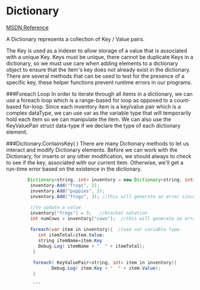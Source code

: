 # Dictionary

[MSDN Reference](https://msdn.microsoft.com/en-us/library/xfhwa508(v=vs.110).aspx)

A Dictionary represents a collection of Key / Value pairs.

The Key is used as a indexer to allow storage of a value that is associated with a unique Key.  Keys must be unique, there cannot be duplicate Keys in a dictionary, so we must use care when adding elements to a dictionary object to ensure that the item's key does not already exist in the dictionary.  There are several methods that can be used to test for the presence of a specific key, these helper functions prevent runtime errors in our programs.


###Foreach Loop
In order to iterate through all items in a dictionary, we can use a foreach loop which is a range-based for loop as opposed to a count-based for-loop.  Since each inventory item is a key/value pair which is a complex dataType, we can use var as the variable type that will temporarily hold each item so we can manipulate the item. We can also use the KeyValuePair struct data-type if we declare the <T> type of each dictionary element. 

###Dictionary.ContainsKey( )
There are many Dictionary methods to let us interact and modify Dictionary elements.  Before we can work with the Dictionary, for inserts or any other modification, we should always to check to see if the key, associated with our current item. Otherwise, we'll get a run-time error based on the existence in the dictionary.

```java
        Dictionary<string, int> inventory = new Dictionary<string, int>();
         inventory.Add("frogs", 2);
         inventory.Add("puppies", 3);
         inventory.Add("frogs", 3); //this will generate an error since the frog key already exists
         
         //to update a value
         inventory["frogs"] = 3;   //bracket notation
         int numCows = inventory["cows"];  //this will generate an error since the key doesn't exist

         foreach(var item in inventory){  //use var variable type
	      	int itemTotal=item.Value;
	      	string itemName=item.Key
	        Debug.Log( itemName + "  " + itemTotal);
	      }  
	      
	      foreach( KeyValuePair<string, int> item in inventory){  
	             Debug.Log( item.Key + "  " + item.Value);
	      }
	      
	      ```
	      